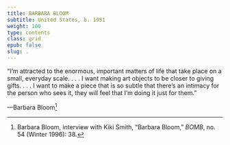 ```yaml
---
title: BARBARA BLOOM
subtitle: United States, b. 1951
weight: 100
type: contents
class: grid
epub: false
slug: .
---
```

“I’m attracted to the enormous, important matters of life that take place on a small, everyday scale. . . . I want making art objects to be closer to giving gifts. . . . I want to make a piece that is so subtle that there’s an intimacy for the person who sees it, they will feel that I’m doing it just for them.”

—Barbara Bloom[^1]

[^1]: Barbara Bloom, interview with Kiki Smith, “Barbara Bloom,” *BOMB*, no. 54 (Winter 1996): 38.
